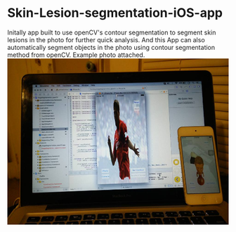 # Skin-Lesion-segmentation-iOS-app

Initally app built to use openCV's contour segmentation to segment skin lesions in the photo for further quick analysis. And this App can also automatically segment objects in the photo using contour segmentation method from openCV. Example photo attached. 
![alt text](https://github.com/RajeshThevar/Skin-Lesion-segmentation-iOS-app/blob/master/xcode.jpg)
